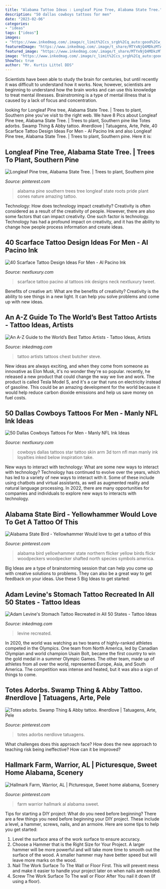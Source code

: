 ```yaml
---
title: "Alabama Tattoo Ideas : Longleaf Pine Tree, Alabama State Tree."
description: "50 dallas cowboys tattoos for men"
date: "2023-02-06"
categories:
- "ideas"
tags: ["ideas"]
images:
- "https://www.inkedmag.com/.image/c_limit%2Ccs_srgb%2Cq_auto:good%2Cw_700/MTYxODM1Nzk0OTg0NjA5MDcw/louisiana.png"
featuredImage: "https://www.inkedmag.com/.image/t_share/MTYxNjQ4MDkzMTAyNjEzODA2/s.png"
featured_image: "https://www.inkedmag.com/.image/t_share/MTYxNjQ4MDkzMTAyNjEzODA2/s.png"
image: "https://www.inkedmag.com/.image/c_limit%2Ccs_srgb%2Cq_auto:good%2Cw_700/MTYxODM1Nzk0OTg0NjA5MDcw/louisiana.png"
ShowToc: true
author: "Mr. Kurtis Littel DDS"
---
```



Scientists have been able to study the brain for centuries, but until recently it was difficult to understand how it works. Now, however, scientists are beginning to understand how the brain works and can use this knowledge to treat mental illnesses. Brainstroming is a type of mental illness that is caused by a lack of focus and concentration.

	

		
looking for Longleaf Pine tree, Alabama State Tree. | Trees to plant, Southern pine you've visit to the right web. We have 8 Pics about Longleaf Pine tree, Alabama State Tree. | Trees to plant, Southern pine like Totes adorbs. Swamp Thing &amp; Abby tattoo. #nerdlove | Tatuagens, Arte, Pele, 40 Scarface Tattoo Design Ideas For Men - Al Pacino Ink and also Longleaf Pine tree, Alabama State Tree. | Trees to plant, Southern pine. Here it is:
		
    
## Longleaf Pine Tree, Alabama State Tree. | Trees To Plant, Southern Pine

<img loading=lazy src="https://i.pinimg.com/originals/9d/ca/5c/9dca5cd3ec054cd60c5e567fb11a1b23.jpg" onerror="this.onerror=null;this.src='https://tse4.mm.bing.net/th?id=OIP.6MWoKYS0aYhNRgQJqRm2QwHaLW&amp;pid=15.1';" alt="Longleaf Pine tree, Alabama State Tree. | Trees to plant, Southern pine">

_Source: pinterest.com_

>alabama pine southern trees tree longleaf state roots pride plant cones nature amazing tattoo. 

	

Technology: How does technology impact creativity?
Creativity is often considered as a result of the creativity of people. However, there are also some factors that can impact creativity. One such factor is technology. Technology has had a profound impact on creativity, and it has the ability to change how people process information and create ideas.

    
## 40 Scarface Tattoo Design Ideas For Men - Al Pacino Ink

<img loading=lazy src="http://nextluxury.com/wp-content/uploads/masculine-realistic-male-3d-scarface-tattoo-design-ideas.jpg" onerror="this.onerror=null;this.src='https://tse1.mm.bing.net/th?id=OIP.Cm1XSyR131axPxsHoPFGSgHaHa&amp;pid=15.1';" alt="40 Scarface Tattoo Design Ideas For Men - Al Pacino Ink">

_Source: nextluxury.com_

>scarface tattoo pacino al tattoos ink designs neck nextluxury tweet. 

	

Benefits of creative art: What are the benefits of creativity?
Creativity is the ability to see things in a new light. It can help you solve problems and come up with new ideas.

    
## An A-Z Guide To The World’s Best Tattoo Artists - Tattoo Ideas, Artists

<img loading=lazy src="https://www.inkedmag.com/.image/t_share/MTYxNjQ4MDkzMTAyNjEzODA2/s.png" onerror="this.onerror=null;this.src='https://tse1.mm.bing.net/th?id=OIP.7gqc7Ys6IY8rgjTgFeXa-wHaHW&amp;pid=15.1';" alt="An A-Z Guide to the World’s Best Tattoo Artists - Tattoo Ideas, Artists">

_Source: inkedmag.com_

>tattoo artists tattoos chest butcher steve. 

	

New ideas are always exciting, and when they come from someone as innovative as Elon Musk, it's no wonder they're so popular. recently, he released a new product that could change the way we live and work. The product is called Tesla Model S, and it's a car that runs on electricity instead of gasoline. This could be an amazing development for the world because it would help reduce carbon dioxide emissions and help us save money on fuel costs.

    
## 50 Dallas Cowboys Tattoos For Men - Manly NFL Ink Ideas

<img loading=lazy src="http://nextluxury.com/wp-content/uploads/man-with-dallas-cowboys-3d-torn-skin-arm-tattoo-with-star-design.jpg" onerror="this.onerror=null;this.src='https://tse1.mm.bing.net/th?id=OIP.xBh2o6a-upm1Pb4omgBMZAHaHa&amp;pid=15.1';" alt="50 Dallas Cowboys Tattoos For Men - Manly NFL Ink Ideas">

_Source: nextluxury.com_

>cowboys dallas tattoos star tattoo skin arm 3d torn nfl man manly ink loyalties inked below inspiration take. 

	

New ways to interact with technology: What are some new ways to interact with technology?
Technology has continued to evolve over the years, which has led to a variety of new ways to interact with it. Some of these include using chatbots and virtual assistants, as well as augmented reality and natural language processing. In 2022, there are many opportunities for companies and individuals to explore new ways to interacts with technology.

    
## Alabama State Bird - Yellowhammer Would Love To Get A Tattoo Of This

<img loading=lazy src="https://i.pinimg.com/originals/5a/32/38/5a3238af72573b5a028c8f14eb2688b4.jpg" onerror="this.onerror=null;this.src='https://tse1.mm.bing.net/th?id=OIP.80tNN-SJ10Am3htd-cf2YAHaFj&amp;pid=15.1';" alt="Alabama State Bird - Yellowhammer Would love to get a tattoo of this">

_Source: pinterest.com_

>alabama bird yellowhammer state northern flicker yellow birds flickr woodpeckers woodpecker shafted north species symbols america. 

	

Big Ideas are a type of brainstorming session that can help you come up with creative solutions to problems. They can also be a great way to get feedback on your ideas. Use these 5 Big Ideas to get started: 

    
## Adam Levine&#039;s Stomach Tattoo Recreated In All 50 States - Tattoo Ideas

<img loading=lazy src="https://www.inkedmag.com/.image/c_limit%2Ccs_srgb%2Cq_auto:good%2Cw_700/MTYxODM1Nzk0OTg0NjA5MDcw/louisiana.png" onerror="this.onerror=null;this.src='https://tse4.mm.bing.net/th?id=OIP.yL6S43DzZR8uIGYClvZK6QHaHa&amp;pid=15.1';" alt="Adam Levine&#039;s Stomach Tattoo Recreated in All 50 States - Tattoo Ideas">

_Source: inkedmag.com_

>levine recreated. 

	

In 2020, the world was watching as two teams of highly-ranked athletes competed in the Olympics. One team from North America, led by Canadian Olympian and world champion Usain Bolt, became the first country to win the gold medal in a summer Olympic Games. The other team, made up of athletes from all over the world, represented Europe, Asia, and South America. The competition was intense and heated, but it was also a sign of things to come.

    
## Totes Adorbs. Swamp Thing &amp; Abby Tattoo. #nerdlove | Tatuagens, Arte, Pele

<img loading=lazy src="https://i.pinimg.com/736x/82/78/68/827868d88d6e31ed4782f93f4833df7b--swamp-thing-totes.jpg" onerror="this.onerror=null;this.src='https://tse3.mm.bing.net/th?id=OIP.k6jZgBFyumb7Eof1i48pHgHaLH&amp;pid=15.1';" alt="Totes adorbs. Swamp Thing &amp; Abby tattoo. #nerdlove | Tatuagens, Arte, Pele">

_Source: pinterest.com_

>totes adorbs nerdlove tatuagens. 

	

What challenges does this approach face?
How does the new approach to teaching risk being ineffective? How can it be improved?

    
## Hallmark Farm, Warrior, AL | Picturesque, Sweet Home Alabama, Scenery

<img loading=lazy src="https://i.pinimg.com/originals/4a/35/83/4a3583a6aebe45c795e05e334ed10cdd.jpg" onerror="this.onerror=null;this.src='https://tse1.mm.bing.net/th?id=OIP.yQB-qezahtumQK3cHgMCKQHaE7&amp;pid=15.1';" alt="Hallmark Farm, Warrior, AL | Picturesque, Sweet home alabama, Scenery">

_Source: pinterest.com_

>farm warrior hallmark al alabama sweet. 

	

Tips for starting a DIY project: What do you need before beginning?
There are a few things you need before beginning your DIY project. These include a level, a hammer, screws, nails, and an armoire. Here are some tips to help you get started:
1. Level the surface area of the work surface to ensure accuracy.
2. Choose a Hammer that is the Right Size for Your Project. A larger hammer will be more powerful and will take more time to smooth out the surface of the wood. A smaller hammer may have better speed but will leave more marks on the wood.
3. Nail The Work Surface To The Wall or Floor First. This will prevent mess and make it easier to handle your project later on when nails are needed.
4. Screw The Work Surface To The wall or Floor After You nail it down (If using a floor).

